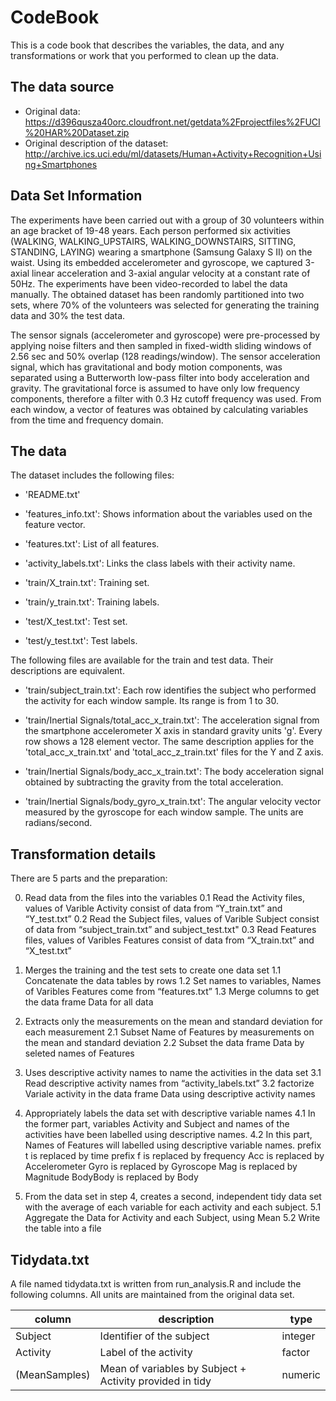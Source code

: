 # CodeBook

This is a code book that describes the variables, the data, and any transformations or work that you performed to clean up the data.

## The data source

* Original data: https://d396qusza40orc.cloudfront.net/getdata%2Fprojectfiles%2FUCI%20HAR%20Dataset.zip
* Original description of the dataset: http://archive.ics.uci.edu/ml/datasets/Human+Activity+Recognition+Using+Smartphones

## Data Set Information

The experiments have been carried out with a group of 30 volunteers within an age bracket of 19-48 years. Each person performed six activities (WALKING, WALKING_UPSTAIRS, WALKING_DOWNSTAIRS, SITTING, STANDING, LAYING) wearing a smartphone (Samsung Galaxy S II) on the waist. Using its embedded accelerometer and gyroscope, we captured 3-axial linear acceleration and 3-axial angular velocity at a constant rate of 50Hz. The experiments have been video-recorded to label the data manually. The obtained dataset has been randomly partitioned into two sets, where 70% of the volunteers was selected for generating the training data and 30% the test data.

The sensor signals (accelerometer and gyroscope) were pre-processed by applying noise filters and then sampled in fixed-width sliding windows of 2.56 sec and 50% overlap (128 readings/window). The sensor acceleration signal, which has gravitational and body motion components, was separated using a Butterworth low-pass filter into body acceleration and gravity. The gravitational force is assumed to have only low frequency components, therefore a filter with 0.3 Hz cutoff frequency was used. From each window, a vector of features was obtained by calculating variables from the time and frequency domain.

## The data

The dataset includes the following files:

- 'README.txt'

- 'features_info.txt': Shows information about the variables used on the feature vector.

- 'features.txt': List of all features.

- 'activity_labels.txt': Links the class labels with their activity name.

- 'train/X_train.txt': Training set.

- 'train/y_train.txt': Training labels.

- 'test/X_test.txt': Test set.

- 'test/y_test.txt': Test labels.

The following files are available for the train and test data. Their descriptions are equivalent.

- 'train/subject_train.txt': Each row identifies the subject who performed the activity for each window sample. Its range is from 1 to 30.

- 'train/Inertial Signals/total_acc_x_train.txt': The acceleration signal from the smartphone accelerometer X axis in standard gravity units 'g'. Every row shows a 128 element vector. The same description applies for the 'total_acc_x_train.txt' and 'total_acc_z_train.txt' files for the Y and Z axis.

- 'train/Inertial Signals/body_acc_x_train.txt': The body acceleration signal obtained by subtracting the gravity from the total acceleration.

- 'train/Inertial Signals/body_gyro_x_train.txt': The angular velocity vector measured by the gyroscope for each window sample. The units are radians/second.


## Transformation details

There are 5 parts and the preparation:

0. Read data from the files into the variables 
0.1  Read the Activity files, values of Varible Activity consist of data from “Y_train.txt” and “Y_test.txt”
0.2  Read the Subject files, values of Varible Subject consist of data from “subject_train.txt” and subject_test.txt"
0.3  Read Features files, values of Varibles Features consist of data from “X_train.txt” and “X_test.txt”

1. Merges the training and the test sets to create one data set
1.1  Concatenate the data tables by rows
1.2  Set names to variables, Names of Varibles Features come from “features.txt”
1.3  Merge columns to get the data frame Data for all data

2. Extracts only the measurements on the mean and standard deviation for each measurement
2.1  Subset Name of Features by measurements on the mean and standard deviation
2.2  Subset the data frame Data by seleted names of Features

3. Uses descriptive activity names to name the activities in the data set
3.1 Read descriptive activity names from “activity_labels.txt”
3.2 factorize Variale activity in the data frame Data using descriptive activity names

4. Appropriately labels the data set with descriptive variable names
4.1  In the former part, variables Activity and Subject and names of the activities have been labelled using descriptive names.
4.2  In this part, Names of Features will labelled using descriptive variable names.
     prefix t is replaced by time
     prefix f is replaced by frequency
     Acc is replaced by Accelerometer
     Gyro is replaced by Gyroscope
     Mag is replaced by Magnitude
     BodyBody is replaced by Body

5. From the data set in step 4, creates a second, independent tidy data set with the average of each variable for each activity and each subject.
5.1  Aggregate the Data for Activity and each Subject, using Mean
5.2  Write the table into a file
 
## Tidydata.txt

A file named tidydata.txt is written from run_analysis.R and include the following columns.  All units are maintained from the original data set.

| column       | description                                              | type    |
| ------------ | -------------------------------------------------------- | ------- |
| Subject      | Identifier of the subject                                | integer |
| Activity     | Label of the activity                                    | factor  |
| (MeanSamples)| Mean of variables by Subject + Activity provided in tidy | numeric |
